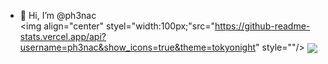 - 👋 Hi, I’m @ph3nac  
  <img align="center" styel="width:100px;"src="https://github-readme-stats.vercel.app/api?username=ph3nac&show_icons=true&theme=tokyonight" 
       style=""/>
  <img align="center" src="https://github-readme-stats.vercel.app/api/top-langs/?username=ph3nac&theme=tokyonight&layout=compact" />

<!---
ph3nac/ph3nac is a ✨ special ✨ repository because its `README.md` (this file) appears on your GitHub profile.
You can click the Preview link to take a look at your changes.
--->
